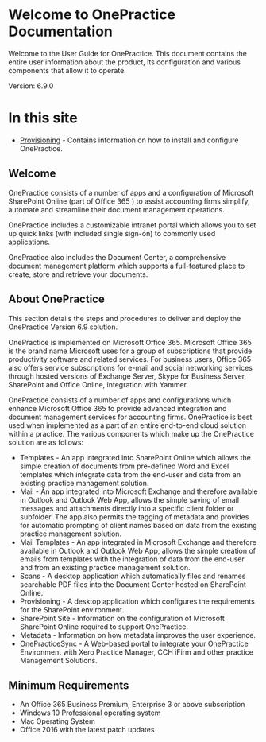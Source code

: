 # Welcome to OnePractice Documentation
Welcome to the User Guide for  OnePractice. This document contains the entire user information about the product, its configuration and various components that allow it to operate.

Version: 6.9.0

# In this site
- [Provisioning](provisioning.md) - Contains information on how to install and configure OnePractice.

## Welcome


OnePractice consists of a number of apps and a configuration of Microsoft SharePoint Online (part of Office 365 ) to assist accounting firms simplify, automate and streamline their document management operations.

OnePractice includes a customizable intranet portal which allows you to set up quick links (with included single sign-on) to commonly used applications.

OnePractice also includes the Document Center, a comprehensive document management platform which supports a full-featured place to create, store and retrieve your documents.

## About OnePractice
This section details the steps and procedures to deliver and deploy the OnePractice Version 6.9 solution.

OnePractice is implemented on Microsoft Office 365. Microsoft Office 365 is the brand name Microsoft uses for a group of subscriptions that provide productivity software and related services. For business users, Office 365 also offers service subscriptions for e-mail and social networking services through hosted versions of Exchange Server, Skype for Business Server, SharePoint and Office Online, integration with Yammer.

OnePractice consists of a number of apps and configurations which enhance Microsoft Office 365 to provide advanced integration and document management services for accounting firms. OnePractice is best used when implemented as a part of an entire end-to-end cloud solution within a practice. The various components which make up the OnePractice solution are as follows:

- Templates - An app integrated into SharePoint Online which allows the simple creation of documents from pre-defined Word and Excel templates which integrate data from the end-user and data from an existing practice management solution.
- Mail - An app integrated into Microsoft Exchange and therefore available in Outlook and Outlook Web App, allows the simple saving of email messages and attachments directly into a specific client folder or subfolder. The app also permits the tagging of metadata and provides for automatic prompting of client names based on data from the existing practice management solution.
- Mail Templates - An app integrated in Microsoft Exchange and therefore available in Outlook and Outlook Web App, allows the simple creation of emails from templates with the integration of data from the end-user and from an existing practice management solution.
- Scans - A desktop application which automatically files and renames searchable PDF files into the Document Center hosted on SharePoint Online.
- Provisioning - A desktop application which configures the requirements for the SharePoint environment.
- SharePoint Site - Information on the configuration of Microsoft SharePoint Online required to support OnePractice.
- Metadata - Information on how metadata improves the user experience.
- OnePracticeSync - A Web-based portal to integrate your OnePractice Environment with Xero Practice Manager, CCH iFirm and other practice Management Solutions.

## Minimum Requirements
- An Office 365 Business Premium, Enterprise 3 or above subscription 
- Windows 10 Professional operating system 
- Mac Operating System
- Office 2016 with the latest patch updates



